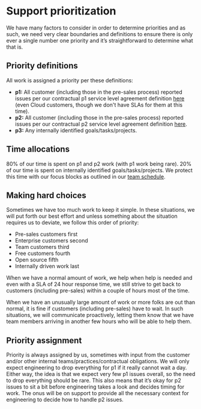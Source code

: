 # Support prioritization

We have many factors to consider in order to determine priorities and as such, we need very clear boundaries and definitions to ensure there is only ever a single number one priority and it’s straightforward to determine what that is.

## Priority definitions

All work is assigned a priority per these definitions:

- **p1:** All customer (including those in the pre-sales process) reported issues per our contractual p1 service level agreement definition [here](../support/index.md#our-service-level-agreements-slas) (even Cloud customers, though we don't have SLAs for them at this time).
- **p2:** All customer (including those in the pre-sales process) reported issues per our contractual p2 service level agreement definition [here](../support/index.md#our-service-level-agreements-slas).
- **p3:** Any internally identified goals/tasks/projects.

## Time allocations

80% of our time is spent on p1 and p2 work (with p1 work being rare). 20% of our time is spent on internally identified goals/tasks/projects. We protect this time with our focus blocks as outlined in our [team schedule](support-schedule.md).

## Making hard choices

Sometimes we have too much work to keep it simple. In these situations, we will put forth our best effort and unless something about the situation requires us to deviate, we follow this order of priority:

- Pre-sales customers first
- Enterprise customers second
- Team customers third
- Free customers fourth
- Open source fifth
- Internally driven work last

When we have a normal amount of work, we help when help is needed and even with a SLA of 24 hour response time, we still strive to get back to customers (including pre-sales) within a couple of hours most of the time.

When we have an unusually large amount of work or more folks are out than normal, it is fine if customers (including pre-sales) have to wait. In such situations, we will communicate proactively, letting them know that we have team members arriving in another few hours who will be able to help them.

## Priority assignment

Priority is always assigned by us, sometimes with input from the customer and/or other internal teams/practices/contractual obligations. We will only expect engineering to drop everything for p1 if it really cannot wait a day. Either way, the idea is that we expect very few p1 issues overall, so the need to drop everything should be rare. This also means that it’s okay for p2 issues to sit a bit before engineering takes a look and decides timing for work. The onus will be on support to provide all the necessary context for engineering to decide how to handle p2 issues.
